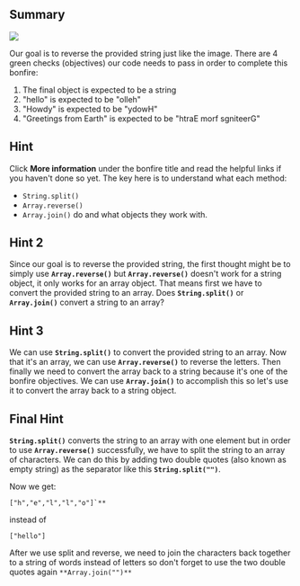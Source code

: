 ## Summary

![](http://www.foundshit.com/pictures/signs/stressed-desserts.jpg)

Our goal is to reverse the provided string just like the image. There are 4 green checks (objectives) our code needs to pass in order to complete this bonfire:

1. The final object is expected to be a string
2. "hello" is expected to be "olleh"
3. "Howdy" is expected to be "ydowH"
4. "Greetings from Earth" is expected to be "htraE morf sgniteerG"

## Hint 
Click **More information** under the bonfire title and read the helpful links if you haven't done so yet. The key here is to understand what each method:
- `String.split()`
- `Array.reverse()`
- `Array.join()` 
do and what objects they work with.

## Hint 2
Since our goal is to reverse the provided string, the first thought might be to simply use **`Array.reverse()`** but **`Array.reverse()`** doesn't work for a string object, it only works for an array object. That means first we have to convert the provided string to an array. Does **`String.split()`** or **`Array.join()`** convert a string to an array? 

## Hint 3
We can use **`String.split()`** to convert the provided string to an array. Now that it's an array, we can use **`Array.reverse()`** to reverse the letters. Then finally we need to convert the array back to a string because it's one of the bonfire objectives. We can use **`Array.join()`** to accomplish this so let's use it to convert the array back to a string object. 

## Final Hint
**`String.split()`** converts the string to an array with one element but in order to use **`Array.reverse()`** successfully, we have to split the string to an array of characters. We can do this by adding two double quotes (also known as empty string) as the separator like this **`String.split("")`**. 

Now we get:

    ["h","e","l","l","o"]`** 

instead of 

    ["hello"]

After we use split and reverse, we need to join the characters back together to a string of words instead of letters so don't forget to use the two double quotes again `**Array.join("")**`